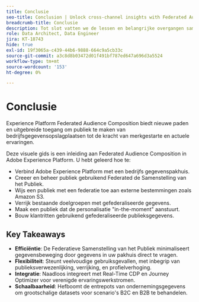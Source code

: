 ```yaml
---
title: Conclusie
seo-title: Conclusion | Unlock cross-channel insights with Federated Audience Composition
breadcrumb-title: Conclusie
description: Tot slot vatten we de lessen en belangrijke overgangen samen.
role: Data Architect, Data Engineer
jira: KT-18743
hide: true
exl-id: 19f3065a-c439-44b6-9888-664c9a5cb33c
source-git-commit: a3c8d8b03472d01f491bf787ed647a696d3a5524
workflow-type: tm+mt
source-wordcount: '153'
ht-degree: 0%

---
```


# Conclusie

Experience Platform Federated Audience Composition biedt nieuwe paden en uitgebreide toegang om publiek te maken van bedrijfsgegevensopslagplaatsen tot de kracht van merkgestarte en actuele ervaringen.

Deze visuele gids is een inleiding aan Federated Audience Composition in Adobe Experience Platform. U hebt geleerd hoe te:

- Verbind Adobe Experience Platform met een bedrijfs gegevenspakhuis.
- Creeer en beheer publiek gebruikend Federated de Samenstelling van het Publiek.
- Wijs een publiek met een federatie toe aan externe bestemmingen zoals Amazon S3.
- Verrijk bestaande doelgroepen met gefederaliseerde gegevens.
- Maak een publiek dat de personalisatie &quot;in-the-moment&quot; aanstuurt.
- Bouw klantritten gebruikend gefederaliseerde publieksgegevens.

## Key Takeaways

- **Efficiëntie**: De Federatieve Samenstelling van het Publiek minimaliseert gegevensbeweging door gegevens in uw pakhuis direct te vragen.
- **Flexibiliteit**: Steunt veelvoudige gebruiksgevallen, met inbegrip van publieksverwezenlijking, verrijking, en profielverhoging.
- **Integratie**: Naadloos integreert met Real-Time CDP en Journey Optimizer voor verenigde ervaringswerkstromen.
- **Schaalbaarheid**: Hefboomt de entrepots van ondernemingsgegevens om grootschalige datasets voor scenario&#39;s B2C en B2B te behandelen.
